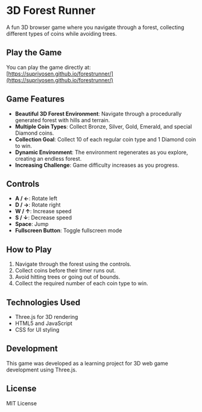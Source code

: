 # 3D Forest Runner

A fun 3D browser game where you navigate through a forest, collecting different types of coins while avoiding trees.

## Play the Game

You can play the game directly at: [https://supriyosen.github.io/forestrunner/](https://supriyosen.github.io/forestrunner/)

## Game Features

- **Beautiful 3D Forest Environment**: Navigate through a procedurally generated forest with hills and terrain.
- **Multiple Coin Types**: Collect Bronze, Silver, Gold, Emerald, and special Diamond coins.
- **Collection Goal**: Collect 10 of each regular coin type and 1 Diamond coin to win.
- **Dynamic Environment**: The environment regenerates as you explore, creating an endless forest.
- **Increasing Challenge**: Game difficulty increases as you progress.

## Controls

- **A / ←**: Rotate left
- **D / →**: Rotate right
- **W / ↑**: Increase speed
- **S / ↓**: Decrease speed
- **Space**: Jump
- **Fullscreen Button**: Toggle fullscreen mode

## How to Play

1. Navigate through the forest using the controls.
2. Collect coins before their timer runs out.
3. Avoid hitting trees or going out of bounds.
4. Collect the required number of each coin type to win.

## Technologies Used

- Three.js for 3D rendering
- HTML5 and JavaScript
- CSS for UI styling

## Development

This game was developed as a learning project for 3D web game development using Three.js.

## License

MIT License 